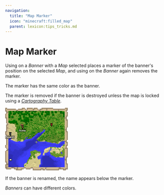 ```yaml
---
navigation:
  title: "Map Marker"
  icon: "minecraft:filled_map"
  parent: lexicon:tips_tricks.md
---
```


# Map Marker

Using on a *Banner* with a *Map* selected places a marker of the banner's position on the selected *Map*, and using on the *Banner* again removes the marker. 

The marker has the same color as the banner. 

The marker is removed if the banner is destroyed unless the map is locked using a [*Cartography Table*](../useables/cartography_table.md).



![](map_marker.png)


If the banner is renamed, the name appears below the marker.

<Recipe id="minecraft:map" />

<Recipe id="minecraft:cartography_table" />

*Banners* can have different colors.

<Recipe id="minecraft:light_blue_banner" />

<Recipe id="minecraft:red_banner" />

